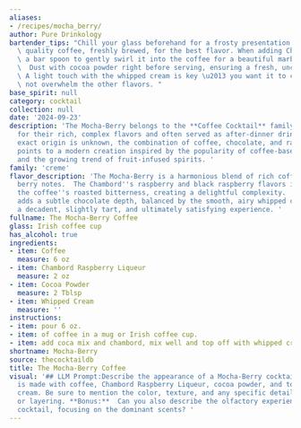 ```yaml
---
aliases:
- /recipes/mocha_berry/
author: Pure Drinkology
bartender_tips: "Chill your glass beforehand for a frosty presentation.  Use a good\
  \ quality coffee, freshly brewed, for the best flavor. When adding Chambord, use\
  \ a bar spoon to gently swirl it into the coffee for a beautiful marbled effect.\
  \  Dust with cocoa powder right before serving, ensuring a fresh, unclumped coating.\
  \ A light touch with the whipped cream is key \u2013 you want it to compliment,\
  \ not overwhelm the other flavors. "
base_spirit: null
category: cocktail
collection: null
date: '2024-09-23'
description: 'The Mocha-Berry belongs to the **Coffee Cocktail** family, a group known
  for their rich, complex flavors and often served as after-dinner drinks. While its
  exact origin is unknown, the combination of coffee, chocolate, and raspberry liqueur
  points to a modern creation inspired by the popularity of coffee-based cocktails
  and the growing trend of fruit-infused spirits. '
family: 'creme'
flavor_description: 'The Mocha-Berry is a harmonious blend of rich coffee and sweet
  berry notes.  The Chambord''s raspberry and black raspberry flavors intertwine with
  the coffee''s roasted bitterness, creating a delightful complexity.  Cocoa powder
  adds a subtle chocolate depth, balanced by the smooth, airy whipped cream.  Expect
  a decadent, slightly tart, and ultimately satisfying experience. '
fullname: The Mocha-Berry Coffee
glass: Irish coffee cup
has_alcohol: true
ingredients:
- item: Coffee
  measure: 6 oz
- item: Chambord Raspberry Liqueur
  measure: 2 oz
- item: Cocoa Powder
  measure: 2 Tblsp
- item: Whipped Cream
  measure: ''
instructions:
- item: pour 6 oz.
- item: of coffee in a mug or Irish coffee cup.
- item: add coca mix and chambord, mix well and top off with whipped cream.
shortname: Mocha-Berry
source: thecocktaildb
title: The Mocha-Berry Coffee
visual: '## LLM Prompt:Describe the appearance of a Mocha-Berry cocktail. This drink
  is made with coffee, Chambord Raspberry Liqueur, cocoa powder, and topped with whipped
  cream. Be sure to mention the color, texture, and any specific details like garnishes
  or layering. **Bonus:**  Can you also describe the olfactory experience of this
  cocktail, focusing on the dominant scents? '
---
```



